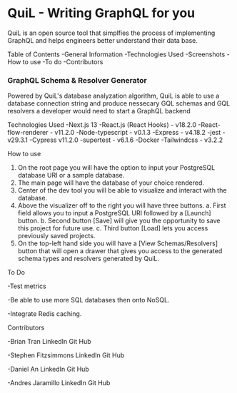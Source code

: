 # QuiL - Writing GraphQL for you

QuiL is an open source tool that simplfies the process of implementing GraphQL and helps engineers better understand their data base.

Table of Contents
  -General Information
  -Technologies Used
  -Screenshots
  -How to use
  -To do
  -Contributors

### GraphQL Schema & Resolver Generator

Powered by QuiL's database analyzation algorithm, QuiL is able to use a database connection string and produce nessecary GQL schemas and GQL resolvers a developer would need to start a GraphQL backend

Technologies Used
  -Next.js 13
  -React.js (React Hooks) - v18.2.0
  -React-flow-renderer - v11.2.0
  -Node-typescript - v0.1.3
  -Express - v4.18.2
  -jest - v29.3.1
  -Cypress v11.2.0
  -supertest - v6.1.6
  -Docker
  -Tailwindcss - v3.2.2

How to use
  1. On the root page you will have the option to input your PostgreSQL database URI or a sample database.
  2. The main page will have the database of your choice rendered.
  3. Center of the dev tool you will be able to visualize and interact with the database.
  4. Above the visualizer off to the right you will have three buttons.
    a. First field allows you to input a PostgreSQL URI followed by a [Launch] button.
    b. Second button [Save] will give you the opportunity to save this project for future use.
    c. Third button [Load] lets you access previously saved projects.
  5. On the top-left hand side you will have a [View Schemas/Resolvers] button that will open a drawer that gives you access to the generated schema types and resolvers generated by QuiL.

To Do

  -Test metrics
  
  -Be able to use more SQL databases then onto NoSQL.
  
  -Integrate Redis caching.
  



Contributors

  -Brian Tran                 LinkedIn    Git Hub
  
  -Stephen Fitzsimmons        LinkedIn    Git Hub
  
  -Daniel An                  LinkedIn    Git Hub
  
  -Andres Jaramillo           LinkedIn    Git Hub


